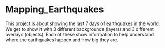 # Mapping_Earthquakes
This project is about showing the last 7 days of earthquakes in the world. We get to show it with 3 different backgrounds (layers) and 3 different overlays (objects). Each of these show information to help understand where the earthquakes happen and how big they are. 
